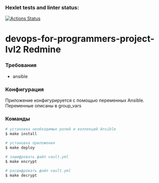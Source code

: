 ### Hexlet tests and linter status:
[![Actions Status](https://github.com/suvori/devops-for-programmers-project-lvl2/workflows/hexlet-check/badge.svg)](https://github.com/suvori/devops-for-programmers-project-lvl2/actions)

# devops-for-programmers-project-lvl2 Redmine

### Требования 

* ansible

### Конфигурация

Приложение конфигурируется с помощью переменных Ansible. Переменные описаны в group_vars

### Команды

```sh
# установка необходимых ролей и коллекций Ansible 
$ make install

# установка приложения
$ make deploy

# зашифровать файл vault.yml
$ make encrypt

# расшифровать файл vault.yml
$ make decrypt

```
